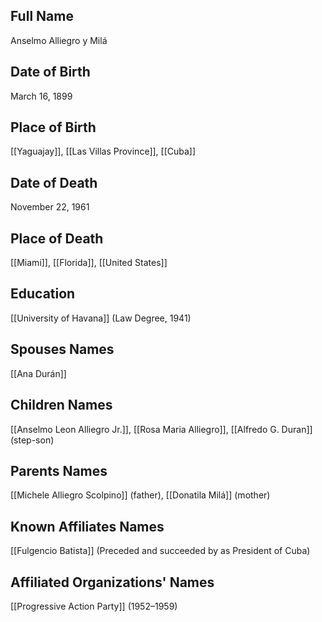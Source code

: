 ## Full Name
Anselmo Alliegro y Milá

## Date of Birth
March 16, 1899

## Place of Birth
[[Yaguajay]], [[Las Villas Province]], [[Cuba]]

## Date of Death
November 22, 1961

## Place of Death
[[Miami]], [[Florida]], [[United States]]

## Education
[[University of Havana]] (Law Degree, 1941)

## Spouses Names
[[Ana Durán]]

## Children Names
[[Anselmo Leon Alliegro Jr.]], [[Rosa Maria Alliegro]], [[Alfredo G. Duran]] (step-son)

## Parents Names
[[Michele Alliegro Scolpino]] (father), [[Donatila Milá]] (mother)

## Known Affiliates Names
[[Fulgencio Batista]] (Preceded and succeeded by as President of Cuba)

## Affiliated Organizations' Names
[[Progressive Action Party]] (1952–1959)


